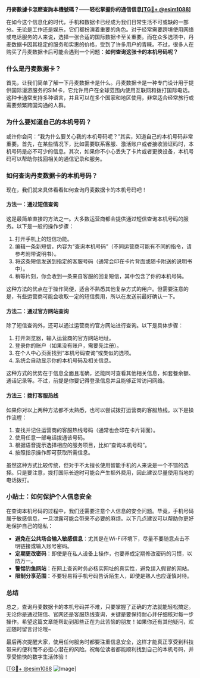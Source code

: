 **丹麥數據卡怎麽查詢本機號碼？——轻松掌握你的通信信息[[TG💪+ @esim1088](https://t.me/s/esim1088)]**

在如今这个信息化的时代，手机和数据卡已经成为我们日常生活不可或缺的一部分。无论是工作还是娱乐，它们都扮演着重要的角色。对于经常需要跨境使用网络或电话服务的人来说，选择一张合适的国际数据卡至关重要。而在众多选项中，丹麦数据卡因其稳定的服务和实惠的价格，受到了许多用户的青睐。不过，很多人在购买了丹麦数据卡后可能会遇到一个问题：**如何查询这张卡的本机号码呢？**

### **什么是丹麦数据卡？**
首先，让我们简单了解一下丹麦数据卡是什么。丹麦数据卡是一种专门设计用于提供国际漫游服务的SIM卡，它允许用户在全球范围内使用互联网和拨打国际电话。这种卡通常支持多种语言，并且可以在多个国家和地区使用，非常适合经常旅行或需要频繁跨国沟通的人群。

### **为什么要知道自己的本机号码？**
或许你会问：“我为什么要关心我的本机号码呢？”其实，知道自己的本机号码非常重要。首先，在某些情况下，比如需要联系客服、激活账户或者接收验证码时，本机号码是必不可少的信息。其次，如果你不小心丢失了卡片或者更换设备，本机号码可以帮助你找回相关的通信记录和服务。

### **如何查询丹麦数据卡的本机号码？**
现在，我们就来具体看看如何查询丹麦数据卡的本机号码吧！

#### **方法一：通过短信查询**
这是最简单直接的方法之一。大多数运营商都会提供通过短信查询本机号码的服务。以下是一般的操作步骤：

1. 打开手机上的短信功能。
2. 编辑一条新短信，内容为“查询本机号码”（不同运营商可能有不同的指令，请参考附带说明书）。
3. 将这条短信发送到指定的客服号码（通常会印在卡片背面或随卡附送的说明书中）。
4. 稍等片刻，你会收到一条来自客服的回复短信，其中包含了你的本机号码。

这种方法的优点在于操作简便，适合不熟悉其他复杂方式的用户。但需要注意的是，有些运营商可能会收取一定的短信费用，所以在发送前最好确认一下。

#### **方法二：通过官方网站查询**
除了短信查询外，还可以通过运营商的官方网站进行查询。以下是具体步骤：

1. 打开浏览器，输入运营商的官方网站地址。
2. 登录你的账户（如果没有账户，需要先注册）。
3. 在个人中心页面找到“本机号码查询”或类似的选项。
4. 系统会自动显示你的本机号码及相关信息。

这种方式的优势在于信息全面且准确，还能同时查看其他相关信息，如套餐余额、通话记录等。不过，前提是你要记得登录信息并且能够正常访问网络。

#### **方法三：拨打客服热线**
如果你对以上两种方法都不太熟悉，也可以尝试拨打运营商的客服热线。以下是操作流程：

1. 查找并记住运营商的客服热线号码（通常也会印在卡片背面）。
2. 使用任意一部电话拨通该号码。
3. 根据语音提示选择相应的服务项目，比如“查询本机号码”。
4. 按照指示操作即可获取所需信息。

虽然这种方式比较传统，但对于不太擅长使用智能手机的人来说是一个不错的选择。只是要注意，拨打国际长途时可能会产生额外费用，因此建议尽量使用当地的电话拨打。

### **小贴士：如何保护个人信息安全**
在查询本机号码的过程中，我们还需要注意个人信息的安全问题。毕竟，手机号码属于敏感信息，一旦泄露可能会带来不必要的麻烦。以下几点建议可以帮助你更好地保护自己的隐私：

- **避免在公共场合输入敏感信息**：尤其是在Wi-Fi环境下，尽量不要随意点击不明链接或输入账号密码。
- **定期更改密码**：即使是在私人设备上操作，也要养成定期修改密码的习惯，以防万一。
- **警惕钓鱼网站**：在网上查询时务必核实网址的真实性，避免误入假冒的网站。
- **限制分享范围**：不要轻易将手机号码告诉陌生人，即使是熟人也应谨慎对待。

### **总结**
总之，查询丹麦数据卡的本机号码并不难，只要掌握了正确的方法就能轻松搞定。无论你是通过短信、官网还是客服热线查询，关键是要保持耐心并仔细核对每一步操作。希望这篇文章能帮助到那些正在为此苦恼的朋友！如果你还有其他疑问，欢迎随时留言讨论哦~ 

最后再次提醒大家，使用任何服务时都要注重信息安全，这样才能真正享受到科技带来的便利而不必担心潜在的风险。祝每位读者都能顺利找到自己的本机号码，并享受愉快的数字生活体验！ 

[[TG💪+ @esim1088](https://t.me/s/esim1088) ![Image](https://i.postimg.cc/4NQfJmqS/Snipaste-2025-05-13-00-14-12.png)]